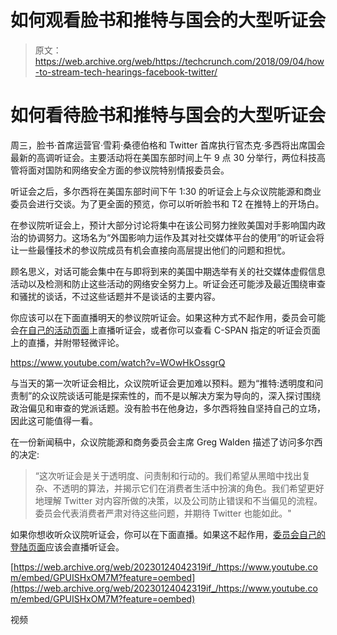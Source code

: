 # 如何观看脸书和推特与国会的大型听证会

> 原文：<https://web.archive.org/web/https://techcrunch.com/2018/09/04/how-to-stream-tech-hearings-facebook-twitter/>

# 如何看待脸书和推特与国会的大型听证会

周三，脸书·首席运营官·雪莉·桑德伯格和 Twitter 首席执行官杰克·多西将出席国会最新的高调听证会。主要活动将在美国东部时间上午 9 点 30 分举行，两位科技高管将面对国防和网络安全方面的参议院特别情报委员会。

听证会之后，多尔西将在美国东部时间下午 1:30 的听证会上与众议院能源和商业委员会进行交谈。为了更全面的预览，你可以听听脸书和 T2 在推特上的开场白。

在参议院听证会上，预计大部分讨论将集中在该公司努力挫败美国对手影响国内政治的协调努力。这场名为“外国影响力运作及其对社交媒体平台的使用”的听证会将让一些最懂技术的参议院成员有机会直接向高层提出他们的问题和担忧。

顾名思义，对话可能会集中在与即将到来的美国中期选举有关的社交媒体虚假信息活动以及检测和防止这些活动的网络安全努力上。听证会还可能涉及最近围绕审查和骚扰的谈话，不过这些话题并不是谈话的主要内容。

你应该可以在下面直播明天的参议院听证会。如果这种方式不起作用，委员会可能会[在自己的活动页面](https://web.archive.org/web/20230124042319/https://www.intelligence.senate.gov/hearings/open-hearing-foreign-influence-operations%E2%80%99-use-social-media-platforms)上直播听证会，或者你可以查看 C-SPAN 指定的听证会页面上的直播，并附带轻微评论。

https://www.youtube.com/watch?v=WOwHkOssgrQ

与当天的第一次听证会相比，众议院听证会更加难以预料。题为“推特:透明度和问责制”的众议院谈话可能是探索性的，而不是以解决方案为导向的，深入探讨围绕政治偏见和审查的党派话题。没有脸书在他身边，多尔西将独自坚持自己的立场，因此这可能值得一看。

在一份新闻稿中，众议院能源和商务委员会主席 Greg Walden 描述了访问多尔西的决定:

> “这次听证会是关于透明度、问责制和行动的。我们希望从黑暗中找出复杂、不透明的算法，并揭示它们在消费者生活中扮演的角色。我们希望更好地理解 Twitter 对内容所做的决策，以及公司防止错误和不当偏见的流程。委员会代表消费者严肃对待这些问题，并期待 Twitter 也能如此。"

如果你想收听众议院听证会，你可以在下面直播。如果这不起作用，[委员会自己的登陆页面](https://web.archive.org/web/20230124042319/https://energycommerce.house.gov/hearings/twitter-transparency-and-accountability/)应该会直播听证会。

[https://web.archive.org/web/20230124042319if_/https://www.youtube.com/embed/GPUISHxOM7M?feature=oembed](https://web.archive.org/web/20230124042319if_/https://www.youtube.com/embed/GPUISHxOM7M?feature=oembed)

视频
